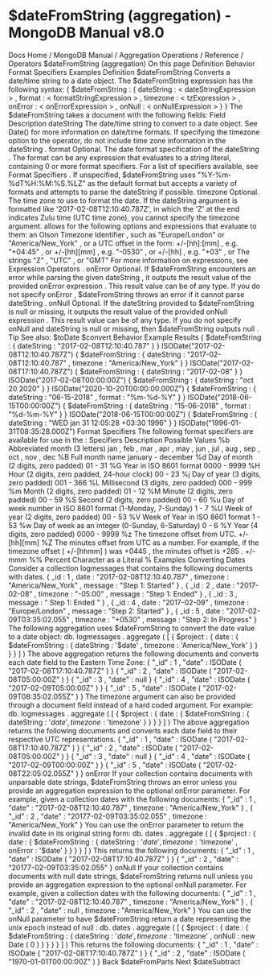 # $dateFromString (aggregation) - MongoDB Manual v8.0


Docs Home / MongoDB Manual / Aggregation Operations / Reference / Operators $dateFromString (aggregation) On this page Definition Behavior Format Specifiers Examples Definition $dateFromString Converts a date/time string to a date object. The $dateFromString expression has the following syntax: { $dateFromString : { dateString : < dateStringExpression > , format : < formatStringExpression > , timezone : < tzExpression > , onError : < onErrorExpression > , onNull : < onNullExpression > } } The $dateFromString takes a document with the following fields: Field Description dateString The date/time string to convert to a date object. See Date() for
more information on date/time formats. If specifying the timezone option to the operator, do not include
time zone information in the dateString . format Optional. The date format specification of the dateString . The format can be any expression
that evaluates to a string literal,
containing 0 or more format specifiers. For a list of
specifiers available, see Format Specifiers . If unspecified, $dateFromString uses "%Y-%m-%dT%H:%M:%S.%LZ" as the default format but accepts
a variety of formats and attempts to parse the dateString if
possible. timezone Optional. The time zone to use to format the date. If the dateString argument is formatted like
'2017-02-08T12:10:40.787Z', in which the 'Z' at the end indicates Zulu
time (UTC time zone), you cannot specify the timezone argument. <timezone> allows for the following options and expressions
that evaluate to them: an Olson Timezone Identifier ,
such as "Europe/London" or "America/New_York" , or a UTC offset in the form: +/-[hh]:[mm] , e.g. "+04:45" , or +/-[hh][mm] , e.g. "-0530" , or +/-[hh] , e.g. "+03" , or The strings "Z" , "UTC" , or "GMT" For more information on expressions, see Expression Operators . onError Optional. If $dateFromString encounters an error while
parsing the given dateString , it outputs the result value
of the provided onError expression .
This result value can be of any type. If you do not specify onError , $dateFromString throws an error if it cannot parse dateString . onNull Optional. If the dateString provided to $dateFromString is null or missing, it outputs
the result value of the provided onNull expression .
This result value can be of any type. If you do not specify onNull and dateString is null or missing, then $dateFromString outputs null . Tip See also: $toDate $convert Behavior Example Results { $dateFromString : { dateString : "2017-02-08T12:10:40.787" } } ISODate("2017-02-08T12:10:40.787Z") { $dateFromString : { dateString : "2017-02-08T12:10:40.787" , timezone : "America/New_York" } } ISODate("2017-02-08T17:10:40.787Z") { $dateFromString : { dateString : "2017-02-08" } } ISODate("2017-02-08T00:00:00Z") { $dateFromString : { dateString : "oct 20 2020" } } ISODate("2020-10-20T00:00:00.000Z") { $dateFromString : { dateString : "06-15-2018" , format : "%m-%d-%Y" } } ISODate("2018-06-15T00:00:00Z") { $dateFromString : { dateString : "15-06-2018" , format : "%d-%m-%Y" } } ISODate("2018-06-15T00:00:00Z") { $dateFromString : { dateString : "WED jan 31 12:05:28 +03:30 1996" } } ISODate("1996-01-31T08:35:28.000Z") Format Specifiers The following format specifiers are available for use in the <formatString> : Specifiers Description Possible Values %b Abbreviated month (3 letters) jan , feb , mar , apr , may , jun , jul , aug , sep , oct , nov , dec %B Full month name january - december %d Day of month (2 digits, zero padded) 01 - 31 %G Year in ISO 8601 format 0000 - 9999 %H Hour (2 digits, zero padded, 24-hour clock) 00 - 23 %j Day of year (3 digits, zero padded) 001 - 366 %L Millisecond (3 digits, zero padded) 000 - 999 %m Month (2 digits, zero padded) 01 - 12 %M Minute (2 digits, zero padded) 00 - 59 %S Second (2 digits, zero padded) 00 - 60 %u Day of week number in ISO 8601 format (1-Monday, 7-Sunday) 1 - 7 %U Week of year (2 digits, zero padded) 00 - 53 %V Week of Year in ISO 8601 format 1 - 53 %w Day of week as an integer (0-Sunday, 6-Saturday) 0 - 6 %Y Year (4 digits, zero padded) 0000 - 9999 %z The timezone offset from UTC. +/-[hh][mm] %Z The minutes offset from UTC as a number. For example, if the
timezone offset ( +/-[hhmm] ) was +0445 , the minutes
offset is +285 . +/-mmm %% Percent Character as a Literal % Examples Converting Dates Consider a collection logmessages that contains the following
documents with dates. { _id : 1 , date : "2017-02-08T12:10:40.787" , timezone : "America/New_York" , message : "Step 1: Started" } , { _id : 2 , date : "2017-02-08" , timezone : "-05:00" , message : "Step 1: Ended" } , { _id : 3 , message : " Step 1: Ended " } , { _id : 4 , date : "2017-02-09" , timezone : "Europe/London" , message : "Step 2: Started" } , { _id : 5 , date : "2017-02-09T03:35:02.055" , timezone : "+0530" , message : "Step 2: In Progress" } The following aggregation uses $dateFromString to convert the date value
to a date object: db. logmessages . aggregate ( [ { $project : { date : { $dateFromString : { dateString : '$date' , timezone : 'America/New_York' } } } } ] ) The above aggregation returns the following documents and converts each date field
to the Eastern Time Zone: { "_id" : 1 , "date" : ISODate ( "2017-02-08T17:10:40.787Z" ) } { "_id" : 2 , "date" : ISODate ( "2017-02-08T05:00:00Z" ) } { "_id" : 3 , "date" : null } { "_id" : 4 , "date" : ISODate ( "2017-02-09T05:00:00Z" ) } { "_id" : 5 , "date" : ISODate ( "2017-02-09T08:35:02.055Z" ) } The timezone argument can also be provided through a document field instead of a
hard coded argument. For example: db. logmessages . aggregate ( [ { $project : { date : { $dateFromString : { dateString : '$date' , timezone : '$timezone' } } } } ] ) The above aggregation returns the following documents and converts each date field
to their respective UTC representations. { "_id" : 1 , "date" : ISODate ( "2017-02-08T17:10:40.787Z" ) } { "_id" : 2 , "date" : ISODate ( "2017-02-08T05:00:00Z" ) } { "_id" : 3 , "date" : null } { "_id" : 4 , "date" : ISODate ( "2017-02-09T00:00:00Z" ) } { "_id" : 5 , "date" : ISODate ( "2017-02-08T22:05:02.055Z" ) } onError If your collection contains documents with unparsable date strings, $dateFromString throws an error unless you provide an aggregation expression to the optional onError parameter. For example, given a collection dates with the following
documents: { "_id" : 1 , "date" : "2017-02-08T12:10:40.787" , timezone : "America/New_York" } , { "_id" : 2 , "date" : "20177-02-09T03:35:02.055" , timezone : "America/New_York" } You can use the onError parameter to return the invalid date in
its original string form: db. dates . aggregate ( [ { $project : { date : { $dateFromString : { dateString : '$date' , timezone : '$timezone' , onError : '$date' } } } } ] ) This returns the following documents: { "_id" : 1 , "date" : ISODate ( "2017-02-08T17:10:40.787Z" ) } { "_id" : 2 , "date" : "20177-02-09T03:35:02.055" } onNull If your collection contains documents with null date strings, $dateFromString returns null unless you provide an aggregation expression to the optional onNull parameter. For example, given a collection dates with the following
documents: { "_id" : 1 , "date" : "2017-02-08T12:10:40.787" , timezone : "America/New_York" } , { "_id" : 2 , "date" : null , timezone : "America/New_York" } You can use the onNull parameter to have $dateFromString return a date representing the unix epoch instead of null : db. dates . aggregate ( [ { $project : { date : { $dateFromString : { dateString : '$date' , timezone : '$timezone' , onNull : new Date ( 0 ) } } } } ] ) This returns the following documents: { "_id" : 1 , "date" : ISODate ( "2017-02-08T17:10:40.787Z" ) } { "_id" : 2 , "date" : ISODate ( "1970-01-01T00:00:00Z" ) } Back $dateFromParts Next $dateSubtract
